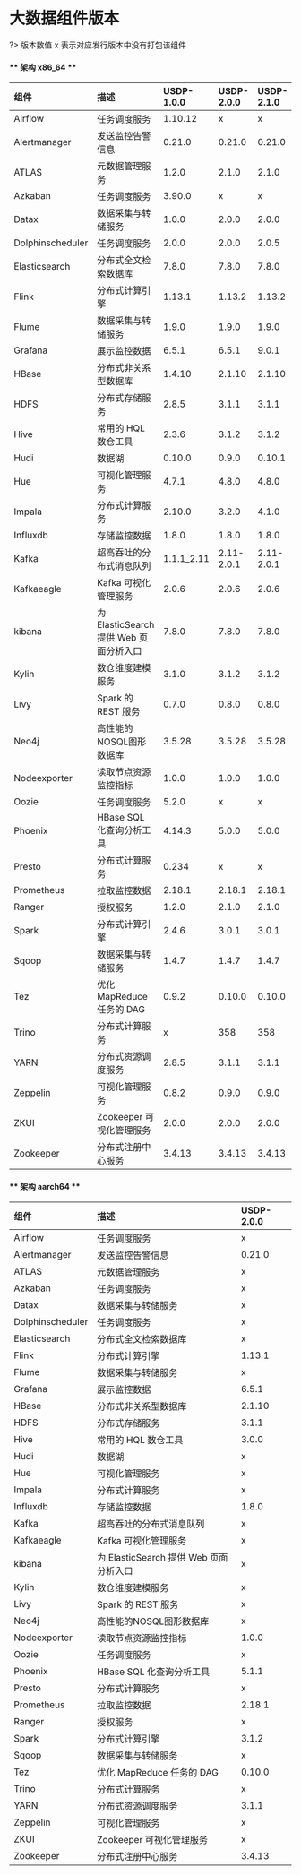 # 大数据组件版本

?> 版本数值 x 表示对应发行版本中没有打包该组件

<!-- tabs:start -->

#### ** 架构 x86_64 **

| 组件             | 描述                                   | USDP-1.0.0 | USDP-2.0.0 | USDP-2.1.0 |
| :--------------- | :------------------------------------- | :--------- | :--------- | :--------- |
| Airflow          | 任务调度服务                           | 1.10.12    | x          | x          |
| Alertmanager     | 发送监控告警信息                       | 0.21.0     | 0.21.0     | 0.21.0     |
| ATLAS            | 元数据管理服务                         | 1.2.0      | 2.1.0      | 2.1.0      |
| Azkaban          | 任务调度服务                           | 3.90.0     | x          | x          |
| Datax            | 数据采集与转储服务                     | 1.0.0      | 2.0.0      | 2.0.0      |
| Dolphinscheduler | 任务调度服务                           | 2.0.0      | 2.0.0      | 2.0.5      |
| Elasticsearch    | 分布式全文检索数据库                   | 7.8.0      | 7.8.0      | 7.8.0      |
| Flink            | 分布式计算引擎                         | 1.13.1     | 1.13.2     | 1.13.2     |
| Flume            | 数据采集与转储服务                     | 1.9.0      | 1.9.0      | 1.9.0      |
| Grafana          | 展示监控数据                           | 6.5.1      | 6.5.1      | 9.0.1      |
| HBase            | 分布式非关系型数据库                   | 1.4.10     | 2.1.10     | 2.1.10     |
| HDFS             | 分布式存储服务                         | 2.8.5      | 3.1.1      | 3.1.1      |
| Hive             | 常用的 HQL 数仓工具                    | 2.3.6      | 3.1.2      | 3.1.2      |
| Hudi             | 数据湖                                 | 0.10.0     | 0.9.0      | 0.10.1     |
| Hue              | 可视化管理服务                         | 4.7.1      | 4.8.0      | 4.8.0      |
| Impala           | 分布式计算服务                         | 2.10.0     | 3.2.0      | 4.1.0      |
| Influxdb         | 存储监控数据                           | 1.8.0      | 1.8.0      | 1.8.0      |
| Kafka            | 超高吞吐的分布式消息队列               | 1.1.1_2.11 | 2.11-2.0.1 | 2.11-2.0.1 |
| Kafkaeagle       | Kafka 可视化管理服务                   | 2.0.6      | 2.0.6      | 2.0.6      |
| kibana           | 为 ElasticSearch 提供 Web 页面分析入口 | 7.8.0      | 7.8.0      | 7.8.0      |
| Kylin            | 数仓维度建模服务                       | 3.1.0      | 3.1.2      | 3.1.2      |
| Livy             | Spark 的 REST 服务                     | 0.7.0      | 0.8.0      | 0.8.0      |
| Neo4j            | 高性能的NOSQL图形数据库                | 3.5.28     | 3.5.28     | 3.5.28     |
| Nodeexporter     | 读取节点资源监控指标                   | 1.0.0      | 1.0.0      | 1.0.0      |
| Oozie            | 任务调度服务                           | 5.2.0      | x          | x          |
| Phoenix          | HBase SQL 化查询分析工具               | 4.14.3     | 5.0.0      | 5.0.0      |
| Presto           | 分布式计算服务                         | 0.234      | x          | x          |
| Prometheus       | 拉取监控数据                           | 2.18.1     | 2.18.1     | 2.18.1     |
| Ranger           | 授权服务                               | 1.2.0      | 2.1.0      | 2.1.0      |
| Spark            | 分布式计算引擎                         | 2.4.6      | 3.0.1      | 3.0.1      |
| Sqoop            | 数据采集与转储服务                     | 1.4.7      | 1.4.7      | 1.4.7      |
| Tez              | 优化 MapReduce 任务的 DAG              | 0.9.2      | 0.10.0     | 0.10.0     |
| Trino            | 分布式计算服务                         | x          | 358        | 358        |
| YARN             | 分布式资源调度服务                     | 2.8.5      | 3.1.1      | 3.1.1      |
| Zeppelin         | 可视化管理服务                         | 0.8.2      | 0.9.0      | 0.9.0      |
| ZKUI             | Zookeeper 可视化管理服务               | 2.0.0      | 2.0.0      | 2.0.0      |
| Zookeeper        | 分布式注册中心服务                     | 3.4.13     | 3.4.13     | 3.4.13     |


#### ** 架构 aarch64 **

| 组件             | 描述                                   | USDP-2.0.0 |
| :--------------- | :------------------------------------- | :--------- |
| Airflow          | 任务调度服务                           | x          |
| Alertmanager     | 发送监控告警信息                       | 0.21.0     |
| ATLAS            | 元数据管理服务                         | x          |
| Azkaban          | 任务调度服务                           | x          |
| Datax            | 数据采集与转储服务                     | x          |
| Dolphinscheduler | 任务调度服务                           | x          |
| Elasticsearch    | 分布式全文检索数据库                   | x          |
| Flink            | 分布式计算引擎                         | 1.13.1     |
| Flume            | 数据采集与转储服务                     | x          |
| Grafana          | 展示监控数据                           | 6.5.1      |
| HBase            | 分布式非关系型数据库                   | 2.1.10     |
| HDFS             | 分布式存储服务                         | 3.1.1      |
| Hive             | 常用的 HQL 数仓工具                    | 3.0.0      |
| Hudi             | 数据湖                                 | x          |
| Hue              | 可视化管理服务                         | x          |
| Impala           | 分布式计算服务                         | x          |
| Influxdb         | 存储监控数据                           | 1.8.0      |
| Kafka            | 超高吞吐的分布式消息队列               | x          |
| Kafkaeagle       | Kafka 可视化管理服务                   | x          |
| kibana           | 为 ElasticSearch 提供 Web 页面分析入口 | x          |
| Kylin            | 数仓维度建模服务                       | x          |
| Livy             | Spark 的 REST 服务                     | x          |
| Neo4j            | 高性能的NOSQL图形数据库                | x          |
| Nodeexporter     | 读取节点资源监控指标                   | 1.0.0      |
| Oozie            | 任务调度服务                           | x          |
| Phoenix          | HBase SQL 化查询分析工具               | 5.1.1      |
| Presto           | 分布式计算服务                         | x          |
| Prometheus       | 拉取监控数据                           | 2.18.1     |
| Ranger           | 授权服务                               | x          |
| Spark            | 分布式计算引擎                         | 3.1.2      |
| Sqoop            | 数据采集与转储服务                     | x          |
| Tez              | 优化 MapReduce 任务的 DAG              | 0.10.0     |
| Trino            | 分布式计算服务                         | x          |
| YARN             | 分布式资源调度服务                     | 3.1.1      |
| Zeppelin         | 可视化管理服务                         | x          |
| ZKUI             | Zookeeper 可视化管理服务               | x          |
| Zookeeper        | 分布式注册中心服务                     | 3.4.13     |


<!-- tabs:end -->
